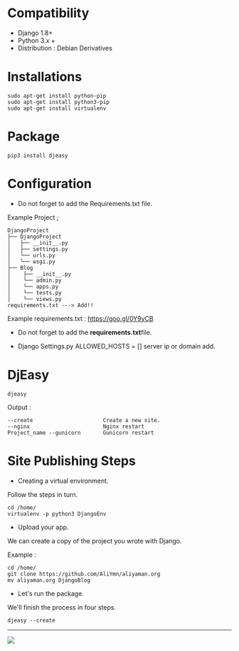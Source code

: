 # Compatibility

* Django 1.8+
* Python 3.x + 
* Distribution : Debian Derivatives

# **Installations**


    sudo apt-get install python-pip
    sudo apt-get install python3-pip
    sudo apt-get install virtualenv

# Package

    pip3 install djeasy



# Configuration

* Do not forget to add the Requirements.txt file.


Example Project ;

    DjangoProject 
    ├── DjangoProject
    │   ├── __init__.py
    │   ├── settings.py
    │   └── urls.py
    │   └── wsgi.py
    ├── Blog
    │    ├── __init__.py
    │    └── admin.py
    │    └── apps.py
    │    └── tests.py
    │    └── views.py
    requirements.txt ---> Add!!

Example requirements.txt : https://goo.gl/0Y9yCB

* Do not forget to add the **requirements.txt**file.

* Django Settings.py ALLOWED_HOSTS = []  server ip or domain add.

# DjEasy

    djeasy
 
 Output :

    --create                      Create a new site.
    --nginx                       Nginx restart
    Project_name --gunicorn       Gunicorn restart


# Site Publishing Steps

* Creating a virtual environment.

Follow the steps in turn.

    cd /home/
    virtualenv -p python3 DjangoEnv

* Upload your app.

We can create a copy of the project you wrote with Django.

Example :

    cd /home/
    git clone https://github.com/AliYmn/aliyaman.org
    mv aliyaman.org DjangoBlog

* Let's run the package.

We'll finish the process in four steps.

    djeasy --create
 
 ***
 
 <img src="http://i.hizliresim.com/nRG4GN.png"/>

   

